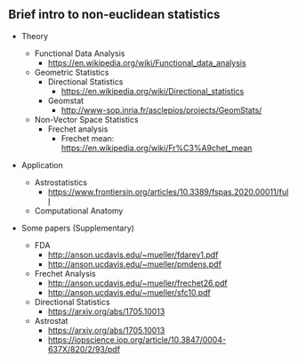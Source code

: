 ## Brief intro to non-euclidean statistics

* Theory
  * Functional Data Analysis
    * https://en.wikipedia.org/wiki/Functional_data_analysis
  * Geometric Statistics
    * Directional Statistics
      * https://en.wikipedia.org/wiki/Directional_statistics
    * Geomstat
      * http://www-sop.inria.fr/asclepios/projects/GeomStats/
  * Non-Vector Space Statistics
    * Frechet analysis
      * Frechet mean: https://en.wikipedia.org/wiki/Fr%C3%A9chet_mean

* Application
  * Astrostatistics
    * https://www.frontiersin.org/articles/10.3389/fspas.2020.00011/full
  * Computational Anatomy

* Some papers (Supplementary)
  * FDA
    * http://anson.ucdavis.edu/~mueller/fdarev1.pdf
    * http://anson.ucdavis.edu/~mueller/pmdens.pdf
  * Frechet Analysis
    * http://anson.ucdavis.edu/~mueller/frechet26.pdf
    * http://anson.ucdavis.edu/~mueller/sfc10.pdf
  * Directional Statistics
    * https://arxiv.org/abs/1705.10013
  * Astrostat
    * https://arxiv.org/abs/1705.10013
    * https://iopscience.iop.org/article/10.3847/0004-637X/820/2/93/pdf
